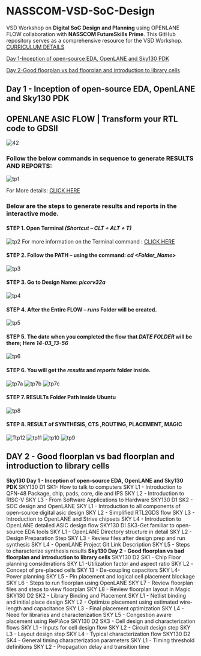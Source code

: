 # NASSCOM-VSD-SoC-Design
VSD Workshop on **Digital SoC Design and Planning** using OPENLANE FLOW collaboration with **NASSCOM FutureSkills Prime**.
This GitHub repository serves as a comprehensive resource for the VSD Workshop.
[CURRICULUM DETAILS](#syllabi)

[Day 1-Inception of open-source EDA, OpenLANE and Sky130 PDK](#Topic)

[Day 2-Good floorplan vs bad floorplan and introduction to library cells](#DAY2)


<a id="Topic"></a> 
## Day 1 - Inception of open-source EDA, OpenLANE and Sky130 PDK
## OPENLANE ASIC FLOW | Transform your RTL code to GDSII 
![42](https://github.com/ursbestfriend/NASSCOM-VSD-SoC-Design/assets/125972379/e3e50092-f4ae-400e-9a25-885c6811a433)

### Follow the below commands in sequence to generate RESULTS AND REPORTS:
![tp1](https://github.com/ursbestfriend/NASSCOM-VSD-SoC-Design/assets/125972379/804d88cc-faa2-4b93-8071-39e02b657d65)
  
For More details:  [CLICK HERE](https://github.com/The-OpenROAD-Project/OpenLane/blob/master/docs/source/reference/interactive_mode.md)

### Below are the steps to generate results and reports in the interactive mode.
#### STEP 1.	Open Terminal *(Shortcut – CLT + ALT + T)*
![tp2](https://github.com/ursbestfriend/NASSCOM-VSD-SoC-Design/assets/125972379/732b66c9-d64f-44bc-95ba-7752a2fe646a)
For more information on the Terminal command : [CLICK HERE](https://help.ubuntu.com/community/UsingTheTerminal)
#### STEP 2.	Follow the PATH – using the command: *cd  <Folder_Name>*
![tp3](https://github.com/ursbestfriend/NASSCOM-VSD-SoC-Design/assets/125972379/8024d2d4-413b-4c0a-a981-8a3321207e2d)
#### STEP 3.	Go to Design Name: *picorv32a*
 ![tp4](https://github.com/ursbestfriend/NASSCOM-VSD-SoC-Design/assets/125972379/4bebafdc-486c-4507-b802-2005c0bcd256)
#### STEP 4.	After the Entire FLOW – *runs* Folder will be created.
![tp5](https://github.com/ursbestfriend/NASSCOM-VSD-SoC-Design/assets/125972379/edf5ca4c-c24d-42f0-bafb-7c6e1310ed49)
#### STEP 5.	The date when you completed the flow that *DATE FOLDER* will be there; Here *14-03_13-56*
![tp6](https://github.com/ursbestfriend/NASSCOM-VSD-SoC-Design/assets/125972379/fedc1202-b676-4dcf-b43c-422cd0b68fd0)
#### STEP 6.	You will get the *results* and *reports* folder inside.
 ![tp7a](https://github.com/ursbestfriend/NASSCOM-VSD-SoC-Design/assets/125972379/2e8acf39-2ffb-4ea6-97cb-b92c668d12be)
![tp7b](https://github.com/ursbestfriend/NASSCOM-VSD-SoC-Design/assets/125972379/ce299c8f-0d98-4864-807f-1c192b49a029)
![tp7c](https://github.com/ursbestfriend/NASSCOM-VSD-SoC-Design/assets/125972379/558ee9f7-31d3-4565-a310-5fc569225401)
#### STEP 7.	RESULTs Folder Path inside Ubuntu
![tp8](https://github.com/ursbestfriend/NASSCOM-VSD-SoC-Design/assets/125972379/46e60376-12e5-4b6c-b62c-3cb8f7fe131b)
#### STEP 8.	RESULT of SYNTHESIS, CTS ,ROUTING, PLACEMENT, MAGIC
![Ttp12](https://github.com/ursbestfriend/NASSCOM-VSD-SoC-Design/assets/125972379/91858e16-9608-4a9c-942c-a1d74e30f7e1)
![tp11](https://github.com/ursbestfriend/NASSCOM-VSD-SoC-Design/assets/125972379/181fa85d-c489-4af0-8691-9d87e9a0cd36)
![tp10](https://github.com/ursbestfriend/NASSCOM-VSD-SoC-Design/assets/125972379/506a4eeb-ae9d-42e6-b7ec-6ad7c261f4cb)
![tp9](https://github.com/ursbestfriend/NASSCOM-VSD-SoC-Design/assets/125972379/9ae4ce85-9ac9-4881-bc33-1e4cc0c50127)

<a id="DAY2"></a> 
## DAY 2 -  Good floorplan vs bad floorplan and introduction to library cells  


<a id="syllabi"></a> 
**Sky130 Day 1 - Inception of open-source EDA, OpenLANE and Sky130 PDK** 
  SKY130 D1 SK1- How to talk to computers 
    SKY L1 - Introduction to QFN-48 Package, chip, pads, core, die and IPS 
    SKY L2 - Introduction to RISC-V 
    SKY L3 - From Software Applications to Hardware
  SKY130 D1 SK2 - SOC design and OpenLANE 
    SKY L1 - Introduction to all components of open-source digital asic design 
    SKY L2 - Simplified RTL2GDS flow 
    SKY L3 - Introduction to OpenLANE and Strive chipsets 
    SKY L4 - Introduction to OpenLANE detailed ASIC design flow
  SKY130 DI SK3-Get familiar to open-source EDA tools 
    SKY L1 - OpenLANE Directory structure in detail 
    SKY L2 - Design Preparation Step 
    SKY L3 - Review files after design prep and run synthesis 
    SKY L4 - OpenLANE Project Git Link Description 
    SKY L5 - Steps to characterize synthesis results
**Sky130 Day 2 - Good floorplan vs bad floorplan and introduction to library cells** 
  SKY130 D2 SK1 - Chip Floor planning considerations 
    SKY L1 -Utilization factor and aspect ratio 
    SKY L2 -Concept of pre-placed cells 
    SKY 13 - De-coupling capacitors 
    SKY L4-  Power planning 
    SKY L5 - Pin placement and logical cell placement blockage 
    SKY L6 - Steps to run floorplan using OpenLANE 
    SKY L7 - Review floorplan files and steps to view floorplan 
    SKY L8 - Review floorplan layout in Magic
SKY130 D2 SK2 - Library Binding and Placement
    SKY L1 - Netlist binding and initial place design 
    SKY L2 - Optimize placement using estimated wire-length and capacitance 
    SKY L3 - Final placement optimization 
    SKY L4 - Need for libraries and characterization 
    SKY L5 - Congestion aware placement using RePlAce 
SKY130 D2 SK3 - Cell design and characterization flows
    SKY L1 - Inputs for cell design flow 
    SKY L2 - Circuit design step 
    SKY L3 - Layout design step 
    SKY L4 - Typical characterization flow 
SKY130 D2 SK4 - General timing characterization parameters
    SKY L1 - Timing threshold definitions 
    SKY L2 - Propagation delay and transition time 

